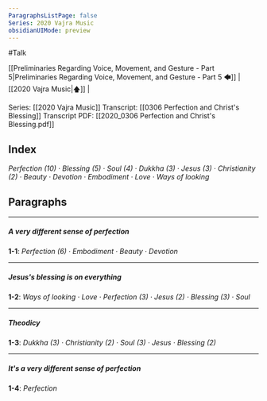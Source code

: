 ```yaml
---
ParagraphsListPage: false
Series: 2020 Vajra Music
obsidianUIMode: preview
---
```

#Talk

[[Preliminaries Regarding Voice, Movement, and Gesture - Part 5|Preliminaries Regarding Voice, Movement, and Gesture - Part 5 🡄]] | [[2020 Vajra Music|🡅]] | 

Series: [[2020 Vajra Music]]
Transcript: [[0306 Perfection and Christ's Blessing]]
Transcript PDF: [[2020_0306 Perfection and Christ's Blessing.pdf]]

## Index
<span class="counts">_<a data-href="Perfection" class="internal-link">Perfection</a> (10) · <a data-href="Blessing" class="internal-link">Blessing</a> (5) · <a data-href="Soul" class="internal-link">Soul</a> (4) · <a data-href="Dukkha" class="internal-link">Dukkha</a> (3) · <a data-href="Jesus" class="internal-link">Jesus</a> (3) · <a data-href="Christianity" class="internal-link">Christianity</a> (2) · <a data-href="Beauty" class="internal-link">Beauty</a> · <a data-href="Devotion" class="internal-link">Devotion</a> · <a data-href="Embodiment" class="internal-link">Embodiment</a> · <a data-href="Love" class="internal-link">Love</a> · <a data-href="Ways of looking" class="internal-link">Ways of looking</a>_</span>
<br/>

## Paragraphs
---
##### A very different sense of perfection
<span class="counts">**<a aria-label-position="top" aria-label="0306 Perfection and Christs Blessing > ^1-1" data-href="0306 Perfection and Christ's Blessing#^1-1" class="internal-link">1-1</a>**: _<a data-href="Perfection" class="internal-link">Perfection</a> (6) · <a data-href="Embodiment" class="internal-link">Embodiment</a> · <a data-href="Beauty" class="internal-link">Beauty</a> · <a data-href="Devotion" class="internal-link">Devotion</a>_</span>

---
##### Jesus's blessing is on everything
<span class="counts">**<a aria-label-position="top" aria-label="0306 Perfection and Christs Blessing > ^1-2" data-href="0306 Perfection and Christ's Blessing#^1-2" class="internal-link">1-2</a>**: _<a data-href="Ways of looking" class="internal-link">Ways of looking</a> · <a data-href="Love" class="internal-link">Love</a> · <a data-href="Perfection" class="internal-link">Perfection</a> (3) · <a data-href="Jesus" class="internal-link">Jesus</a> (2) · <a data-href="Blessing" class="internal-link">Blessing</a> (3) · <a data-href="Soul" class="internal-link">Soul</a>_</span>

---
##### Theodicy
<span class="counts">**<a aria-label-position="top" aria-label="0306 Perfection and Christs Blessing > ^1-3" data-href="0306 Perfection and Christ's Blessing#^1-3" class="internal-link">1-3</a>**: _<a data-href="Dukkha" class="internal-link">Dukkha</a> (3) · <a data-href="Christianity" class="internal-link">Christianity</a> (2) · <a data-href="Soul" class="internal-link">Soul</a> (3) · <a data-href="Jesus" class="internal-link">Jesus</a> · <a data-href="Blessing" class="internal-link">Blessing</a> (2)_</span>

---
##### It's a very different sense of perfection
<span class="counts">**<a aria-label-position="top" aria-label="0306 Perfection and Christs Blessing > ^1-4" data-href="0306 Perfection and Christ's Blessing#^1-4" class="internal-link">1-4</a>**: _<a data-href="Perfection" class="internal-link">Perfection</a>_</span>

